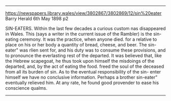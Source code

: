 
---

https://newspapers.library.wales/view/3802867/3802869/12/sin%20eater
Barry Herald
6th May 1898
p2

SIN-EATERS. Within the last few decades a curious custom nas disappeared in Wales. This (says a writer in the current issue of the Rambler) is the sin-eating ceremony. It was the practice, when anyone died. for a relative to place on his or her body a quantity of bread, cheese, and beer. The sin-eater" was rlien sent for, and his duty was to consume these provisions, and to pronounce the everlasting rest of the departed. It was believed that, like the Hebrew scapegoat, he thus took upon himself the misdoings of the departed, and, by the act of eating the food. freed the soul of the deceased from all its burden of sin. As to the eventual responsibility of the sin- enter himself we have no conclusive information. Perhaps a brother sin-eater" eventually relieved him. At any rate, he found good provender to ease his conscience qualms.

---
